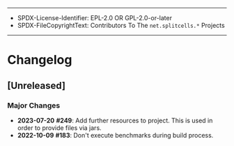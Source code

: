 ----
* SPDX-License-Identifier: EPL-2.0 OR GPL-2.0-or-later
* SPDX-FileCopyrightText: Contributors To The `net.splitcells.*` Projects
----
# Changelog
## [Unreleased]
### Major Changes
* **2023-07-20** **\#249**: Add further resources to project.
  This is used in order to provide files via jars.
* **2022-10-09** **\#183**: Don't execute benchmarks during build process. 